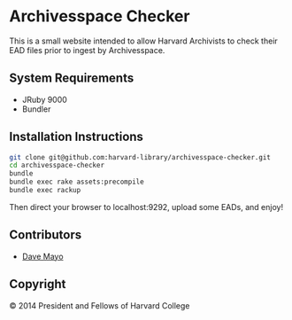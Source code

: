 # Archivesspace Checker

This is a small website intended to allow Harvard Archivists to check their EAD files prior to ingest by Archivesspace.

## System Requirements

* JRuby 9000
* Bundler

## Installation Instructions

```sh
git clone git@github.com:harvard-library/archivesspace-checker.git
cd archivesspace-checker
bundle
bundle exec rake assets:precompile
bundle exec rackup
```

Then direct your browser to localhost:9292, upload some EADs, and enjoy!

## Contributors
* [Dave Mayo](https://github.com/pobocks)

## Copyright
© 2014 President and Fellows of Harvard College
